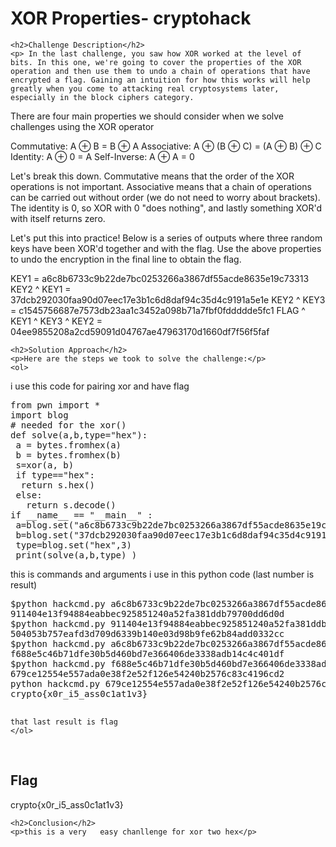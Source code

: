 <title>XOR Properties- cryptohack</title>
<!DOCTYPE html>
<html>

<body>
    <h1>XOR Properties- cryptohack</h1>

    <h2>Challenge Description</h2>
    <p> In the last challenge, you saw how XOR worked at the level of bits. In this one, we're going to cover the properties of the XOR operation and then use them to undo a chain of operations that have encrypted a flag. Gaining an intuition for how this works will help greatly when you come to attacking real cryptosystems later, especially in the block ciphers category.

There are four main properties we should consider when we solve challenges using the XOR operator

Commutative: A ⊕ B = B ⊕ A
Associative: A ⊕ (B ⊕ C) = (A ⊕ B) ⊕ C
Identity: A ⊕ 0 = A
Self-Inverse: A ⊕ A = 0

Let's break this down. Commutative means that the order of the XOR operations is not important. Associative means that a chain of operations can be carried out without order (we do not need to worry about brackets). The identity is 0, so XOR with 0 "does nothing", and lastly something XOR'd with itself returns zero.

Let's put this into practice! Below is a series of outputs where three random keys have been XOR'd together and with the flag. Use the above properties to undo the encryption in the final line to obtain the flag.

KEY1 = a6c8b6733c9b22de7bc0253266a3867df55acde8635e19c73313
KEY2 ^ KEY1 = 37dcb292030faa90d07eec17e3b1c6d8daf94c35d4c9191a5e1e
KEY2 ^ KEY3 = c1545756687e7573db23aa1c3452a098b71a7fbf0fddddde5fc1
FLAG ^ KEY1 ^ KEY3 ^ KEY2 = 04ee9855208a2cd59091d04767ae47963170d1660df7f56f5faf
 
</p>
 
    <h2>Solution Approach</h2>
    <p>Here are the steps we took to solve the challenge:</p>
    <ol>
i use this code for pairing xor and have flag
<pre>
from pwn import *
import blog
# needed for the xor()
def solve(a,b,type="hex"):
 a = bytes.fromhex(a)
 b = bytes.fromhex(b)
 s=xor(a, b)
 if type=="hex":
  return s.hex()
 else:
   return s.decode()     
if __name__ == "__main__" :
 a=blog.set("a6c8b6733c9b22de7bc0253266a3867df55acde8635e19c73313",1)
 b=blog.set("37dcb292030faa90d07eec17e3b1c6d8daf94c35d4c9191a5e1e",2)
 type=blog.set("hex",3)    
 print(solve(a,b,type) ) 
</pre>
this is commands and arguments i use in this python code
(last number is result)
<pre>
$python hackcmd.py a6c8b6733c9b22de7bc0253266a3867df55acde8635e19c73313 37dcb292030faa90d07eec17e3b1c6d8daf94c35d4c9191a5e1e
911404e13f94884eabbec925851240a52fa381ddb79700dd6d0d
$python hackcmd.py 911404e13f94884eabbec925851240a52fa381ddb79700dd6d0d c1545756687e7573db23aa1c3452a098b71a7fbf0fddddde5fc1
504053b757eafd3d709d6339b140e03d98b9fe62b84add0332cc
$python hackcmd.py a6c8b6733c9b22de7bc0253266a3867df55acde8635e19c73313 504053b757eafd3d709d6339b140e03d98b9fe62b84add0332cc
f688e5c46b71dfe30b5d460bd7e366406de3338adb14c4c401df
$python hackcmd.py f688e5c46b71dfe30b5d460bd7e366406de3338adb14c4c401df 911404e13f94884eabbec925851240a52fa381ddb79700dd6d0d     
679ce12554e557ada0e38f2e52f126e54240b2576c83c4196cd2
python hackcmd.py 679ce12554e557ada0e38f2e52f126e54240b2576c83c4196cd2 04ee9855208a2cd59091d04767ae47963170d1660df7f56f5faf text
crypto{x0r_i5_ass0c1at1v3}

</pre>       
    that last result is flag
    </ol>
<br>
    <h2>Flag</h2>
    <p class="flag">crypto{x0r_i5_ass0c1at1v3}
</p>

    <h2>Conclusion</h2>
    <p>this is a very   easy chanllenge for xor two hex</p>
</body>
</html>

